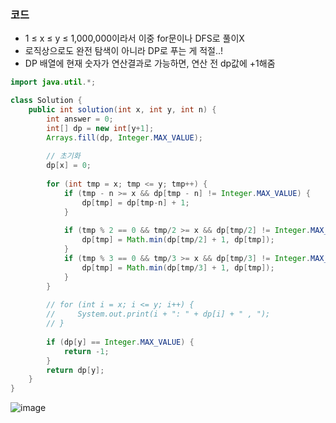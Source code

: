 ### 코드

- 1 ≤ x ≤ y ≤ 1,000,000이라서 이중 for문이나 DFS로 풀이X
- 로직상으로도 완전 탐색이 아니라 DP로 푸는 게 적절..!
- DP 배열에 현재 숫자가 연산결과로 가능하면, 연산 전 dp값에 +1해줌

```java
import java.util.*;

class Solution {
    public int solution(int x, int y, int n) {
        int answer = 0;
        int[] dp = new int[y+1];
        Arrays.fill(dp, Integer.MAX_VALUE);
        
        // 초기화
        dp[x] = 0;
        
        for (int tmp = x; tmp <= y; tmp++) {
            if (tmp - n >= x && dp[tmp - n] != Integer.MAX_VALUE) {
                dp[tmp] = dp[tmp-n] + 1;
            }
            
            if (tmp % 2 == 0 && tmp/2 >= x && dp[tmp/2] != Integer.MAX_VALUE) {
                dp[tmp] = Math.min(dp[tmp/2] + 1, dp[tmp]);
            }
            if (tmp % 3 == 0 && tmp/3 >= x && dp[tmp/3] != Integer.MAX_VALUE) {
                dp[tmp] = Math.min(dp[tmp/3] + 1, dp[tmp]);
            }
        }
        
        // for (int i = x; i <= y; i++) {
        //     System.out.print(i + ": " + dp[i] + " , ");
        // }
    
        if (dp[y] == Integer.MAX_VALUE) {
            return -1;
        }
        return dp[y];
    }
}
```


![image](https://github.com/Morning-Algorithm-Study-2023/Algorithm/assets/77563814/d2d3df78-9d94-4eab-8e7e-445d69b23cb0)
